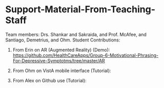 # Support-Material-From-Teaching-Staff
Team members: Drs. Shankar and Sakraida, and Prof. McAfee, and Santiago, Demetrius, and Ohm. 
Student Contributions: 

1. From Erin on AR (Augmented Reality) (Demo): https://github.com/HealthCareApps/Group-6-Motivational-Phrasing-For-Depressive-Symptotms/tree/master/AR 

2. From Ohm on VistA mobile interface (Tutorial):

3. From Alex on Github use (Tutorial): 
